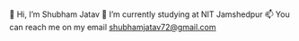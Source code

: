 👋 Hi, I’m Shubham Jatav
🌱 I’m currently studying at NIT Jamshedpur
📫 You can reach me on my email shubhamjatav72@gmail.com
